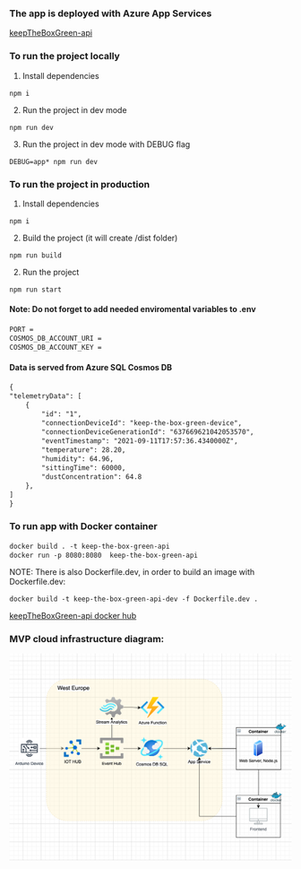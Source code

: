 ### The app is deployed with Azure App Services 

[keepTheBoxGreen-api](https://keeptheboxgreen-api.azurewebsites.net/)
### To run the project locally

1. Install dependencies

```
npm i
```

2. Run the project in dev mode

```
npm run dev
```

3. Run the project in dev mode with DEBUG flag

```
DEBUG=app* npm run dev
```

### To run the project in production

1. Install dependencies
```
npm i
```
2. Build the project (it will create /dist folder)
```
npm run build
```

2. Run the project
```
npm run start
```


#### Note: Do not forget to add needed enviromental variables to .env

```
PORT =
COSMOS_DB_ACCOUNT_URI =
COSMOS_DB_ACCOUNT_KEY =
```

#### Data is served from Azure SQL Cosmos DB

```
{
"telemetryData": [
    {
        "id": "1",
        "connectionDeviceId": "keep-the-box-green-device",
        "connectionDeviceGenerationId": "637669621042053570",
        "eventTimestamp": "2021-09-11T17:57:36.4340000Z",
        "temperature": 28.20,
        "humidity": 64.96,
        "sittingTime": 60000,
        "dustConcentration": 64.8
    },
]
}
```

### To run app with Docker container
```
docker build . -t keep-the-box-green-api
docker run -p 8080:8080  keep-the-box-green-api
```

NOTE: There is also Dockerfile.dev, in order to build an image with Dockerfile.dev:

```
docker build -t keep-the-box-green-api-dev -f Dockerfile.dev .
```
[keepTheBoxGreen-api docker hub](https://hub.docker.com/repository/docker/irinabaeva/keeptheboxgreen-api-docker)

### MVP cloud infrastructure diagram:

![diagram](assets/mvp-schema.png "")